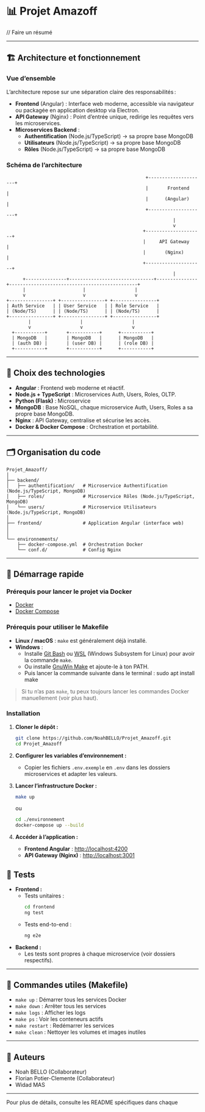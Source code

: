# 📊 Projet Amazoff

// Faire un résumé

---

## 🏗️ Architecture et fonctionnement

### Vue d’ensemble

L’architecture repose sur une séparation claire des responsabilités :

- **Frontend** (Angular) : Interface web moderne, accessible via navigateur ou packagée en application desktop via Electron.
- **API Gateway** (Nginx) : Point d’entrée unique, redirige les requêtes vers les microservices.
- **Microservices Backend** :
  - **Authentification** (Node.js/TypeScript) → sa propre base MongoDB
  - **Utilisateurs** (Node.js/TypeScript) → sa propre base MongoDB
  - **Rôles** (Node.js/TypeScript) → sa propre base MongoDB

### Schéma de l’architecture

```
                                                   +---------------------+  
                                                   |       Frontend      |  
                                                   |      (Angular)      |  
                                                   +---------------------+ 
                                                             |
                                                             v
                                                  +---------------------+
                                                  |     API Gateway     |
                                                  |       (Nginx)       |
                                                  +---------------------+
                                                             |
      +---------------+-------------------------------+---------------+-----------------------------------------------+
      |                     |                  |          
      v                     v                  v            
+----------------+ +----------------+ +----------------+  
| Auth Service   | | User Service   | | Role Service   |  
| (Node/TS)      | | (Node/TS)      | | (Node/TS)      |    
+----------------+ +----------------+ +----------------+ 
        |                  |                  |          
        v                  v                  v           
  +-----------+       +-----------+      +-----------+        
  | MongoDB   |       | MongoDB   |      | MongoDB   |       
  | (auth DB) |       | (user DB) |      | (role DB) |         
  +-----------+       +-----------+      +-----------+        
```

---

## 🎯 Choix des technologies

- **Angular** : Frontend web moderne et réactif.
- **Node.js + TypeScript** : Microservices Auth, Users, Roles, OLTP.
- **Python (Flask)** : Microservice 
- **MongoDB** : Base NoSQL, chaque microservice Auth, Users, Roles a sa propre base MongoDB.
- **Nginx** : API Gateway, centralise et sécurise les accès.
- **Docker & Docker Compose** : Orchestration et portabilité.

---

## 🗂️ Organisation du code

```
Projet_Amazoff/
│
├── backend/
│   ├── authentification/   # Microservice Authentification (Node.js/TypeScript, MongoDB)
│   ├── roles/              # Microservice Rôles (Node.js/TypeScript, MongoDB)
│   └── users/              # Microservice Utilisateurs (Node.js/TypeScript, MongoDB)
│
├── frontend/               # Application Angular (interface web)
│
│
└── environnements/
    ├── docker-compose.yml  # Orchestration Docker
    └── conf.d/             # Config Nginx
```

---

## 🚀 Démarrage rapide

### Prérequis pour lancer le projet via Docker

- [Docker](https://www.docker.com/)
- [Docker Compose](https://docs.docker.com/compose/)

### Prérequis pour utiliser le Makefile

- **Linux / macOS** : `make` est généralement déjà installé.
- **Windows** :
  - Installe [Git Bash](https://gitforwindows.org/) ou [WSL](https://learn.microsoft.com/fr-fr/windows/wsl/install) (Windows Subsystem for Linux) pour avoir la commande `make`.
  - Ou installe [GnuWin Make](http://gnuwin32.sourceforge.net/packages/make.htm) et ajoute-le à ton PATH.
  - Puis lancer la commande suivante dans le terminal : sudo apt install make

> Si tu n’as pas `make`, tu peux toujours lancer les commandes Docker manuellement (voir plus haut).

### Installation

1. **Cloner le dépôt :**

   ```bash
   git clone https://github.com/NoahBELLO/Projet_Amazoff.git
   cd Projet_Amazoff
   ```

2. **Configurer les variables d’environnement :**

   - Copier les fichiers `.env.exemple` en `.env` dans les dossiers microservices et adapter les valeurs.

3. **Lancer l’infrastructure Docker :**

   ```bash
   make up
   ```

   ou

   ```bash
   cd ./environnement
   docker-compose up --build
   ```

4. **Accéder à l’application :**
   - **Frontend Angular** : [http://localhost:4200](http://localhost:4200)
   - **API Gateway (Nginx)** : [http://localhost:3001](http://localhost:3001)

## 🧪 Tests

- **Frontend :**
  - Tests unitaires :
    ```bash
    cd frontend
    ng test
    ```
  - Tests end-to-end :
    ```bash
    ng e2e
    ```
- **Backend :**
  - Les tests sont propres à chaque microservice (voir dossiers respectifs).

---

## 🔧 Commandes utiles (Makefile)

- `make up` : Démarrer tous les services Docker
- `make down` : Arrêter tous les services
- `make logs` : Afficher les logs
- `make ps` : Voir les conteneurs actifs
- `make restart` : Redémarrer les services
- `make clean` : Nettoyer les volumes et images inutiles

---

## 👥 Auteurs

- Noah BELLO (Collaborateur)
- Florian Potier-Clemente (Collaborateur)
- Widad MAS

---

Pour plus de détails, consulte les README spécifiques dans chaque
